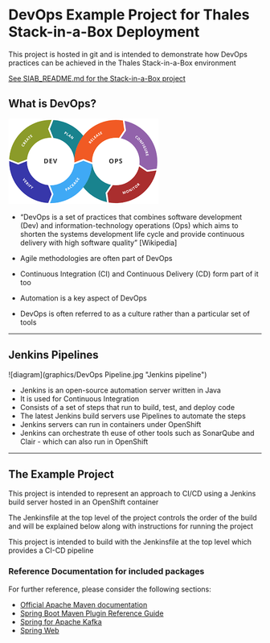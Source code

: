 # DevOps Example Project for Thales Stack-in-a-Box Deployment

This project is hosted in git and is intended to demonstrate how DevOps practices can be achieved in the Thales Stack-in-a-Box environment

[See SIAB_README.md for the Stack-in-a-Box project](SIAB_README.md) 

## What is DevOps?

![diagram](graphics/devops.png "DevOps")

- “DevOps is a set of practices that combines software development (Dev) and information-technology operations (Ops) which aims to shorten the systems development life cycle and provide continuous delivery with high software quality” [Wikipedia]

- Agile methodologies are often part of DevOps

- Continuous Integration (CI) and Continuous Delivery (CD) form part of it too 

- Automation is a key aspect of DevOps

- DevOps is often referred to as a culture rather than a particular set of tools

--------------------------------

## Jenkins Pipelines

![diagram](graphics/DevOps Pipeline.jpg "Jenkins pipeline")

- Jenkins is an open-source automation server written in Java
- It is used for Continuous Integration 
- Consists of a set of steps that run to build, test, and deploy code
- The latest Jenkins build servers use Pipelines to automate the steps
- Jenkins servers can run in containers under OpenShift
- Jenkins can orchestrate th euse of other tools such as SonarQube and Clair - which can also run in OpenShift

-------------------------------
## The Example Project

This project is intended to represent an approach to CI/CD using a Jenkins build server hosted in an OpenShift container

The Jenkinsfile at the top level of the project controls the order of the build and will be explained below along with instructions for running the project

This project is intended to build with the Jenkinsfile at the top level which provides a CI-CD pipeline  

### Reference Documentation for included packages

For further reference, please consider the following sections:

* [Official Apache Maven documentation](https://maven.apache.org/guides/index.html)
* [Spring Boot Maven Plugin Reference Guide](https://docs.spring.io/spring-boot/docs/2.2.2.RELEASE/maven-plugin/)
* [Spring for Apache Kafka](https://docs.spring.io/spring-boot/docs/2.2.2.RELEASE/reference/htmlsingle/#boot-features-kafka)
* [Spring Web](https://docs.spring.io/spring-boot/docs/2.2.2.RELEASE/reference/htmlsingle/#boot-features-developing-web-applications)